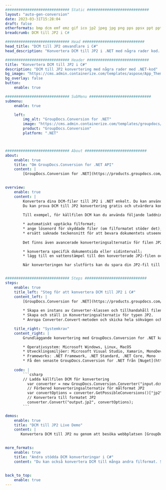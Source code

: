 ```yaml
---
############################# Static ############################
layout: "auto-gen-conversion"
date: 2023-03-31T15:28:04
draft: false
otherformats: bmp dcm emf emz gif ico jp2 jpeg jpg png pps ppsx ppt pptx psb psd svg svgz tga tif tiff webp wmf wmz
breadcrumb: DCM till JP2 i C#

############################# Head ############################
head_title: "DCM till JP2 omvandlare i C#"
head_description: "Konvertera DCM till JP2 i .NET med några rader kod. Använd GroupDocs Document Conversion API för att konvertera över 160 filformat."

############################# Header ############################
title: "Konvertera DCM till JP2 i C#"
description: "DCM till JP2 konvertering med några rader med .NET-kod"
bg_image: "https://cms.admin.containerize.com/templates/aspose/App_Themes/V3/images/bg/header1.png"
bg_overlay: false
button:
    enable: true

############################# SubMenu ############################
submenu:
    enable: true

    left:
        img_alt: "GroupDocs.Conversion for .NET"
        image: "https://cms.admin.containerize.com/templates/groupdocs/images/product-logos/90x90-noborder/groupdocs-conversion-net.png"
        product: "GroupDocs.Conversion"
        platform: ".NET"



############################# About ############################
about:
    enable: true
    title: "Om GroupDocs.Conversion for .NET API"
    content: |
        [GroupDocs.Conversion for .NET](https://products.groupdocs.com/conversion/net/) kan användas för att konvertera Microsoft Word, Excel, PowerPoint, PDF, Visio och andra format. GroupDocs.Conversion är ett fristående API som är lämpligt för back-end och interna system där hög prestanda krävs. Det beror inte på någon programvara som Microsoft eller Open Office.
    

overview:
    enable: true
    content: |
        Konvertera dina DCM-filer till JP2 i .NET enkelt. Du kan använda bara ett par C# kodrader i valfri plattform som du vill, som - Windows, Linux, macOS.
        Du kan prova DCM till JP2 konvertering gratis och utvärdera konverteringsresultatens kvalitet. Tillsammans med enkla filkonverteringsscenarier kan du prova mer avancerade alternativ för att ladda källfilen DCM och för att spara resultatet JP2. 
        
        Till exempel, för källfilen DCM kan du använda följande laddningsalternativ:

        * automatiskt upptäcka filformat;
        * ange lösenord för skyddade filer (om filformatet stöder det);
        * ersätt saknade teckensnitt för att bevara dokumentets utseende.
        
        Det finns även avancerade konverteringsalternativ för filen JP2:

        * konvertera specifik dokumentsida eller sidintervall;
        * lägg till en vattenstämpel till den konverterade JP2-filen och många fler.

        När konverteringen har slutförts kan du spara din JP2-fil till den lokala filsökvägen eller någon tredje parts lagring som FTP, Amazon S3, Google Drive, Dropbox etc. Observera - för att konvertera DCM till {{ TO}} det finns inget behov av någon ytterligare programvara installerad - som MS Office, Open Office, Adobe Acrobat Reader etc.


############################# Steps ############################
steps:
    enable: true
    title_left: "Steg för att konvertera DCM till JP2 i C#"
    content_left: |
        [GroupDocs.Conversion for .NET](https://products.groupdocs.com/conversion/net/) gör det enkelt för utvecklare att konvertera en DCM-fil till JP2 med några rader kod.
        
        * Skapa en instans av Converter-klassen och tillhandahåll filen DCM med den fullständiga sökvägen
        * Skapa och ställ in Konverteringsalternativ för typen JP2.
        * Anropa Converter.Convert-metoden och skicka hela sökvägen och formatet (JP2) som en parameter

    title_right: "Systemkrav"
    content_right: |
        Grundläggande konvertering med GroupDocs.Conversion for .NET kan göras med bara några enkla steg. Våra API:er stöds på alla större plattformar och operativsystem. Innan du kör koden nedan, se till att du har följande förutsättningar installerade på ditt system.

        * Operativsystem: Microsoft Windows, Linux, MacOS
        * Utvecklingsmiljöer: Microsoft Visual Studio, Xamarin, MonoDevelop
        * Frameworks: .NET Framework, .NET Standard, .NET Core, Mono
        * Få den senaste GroupDocs.Conversion for .NET från [Nuget](https://www.nuget.org/packages/groupdocs.conversion)
         
    code: |
        ```csharp    
        // Ladda källfilen DCM för konvertering
          var converter = new GroupDocs.Conversion.Converter("input.dcm");
          // Förbered konverteringsalternativ för målformat JP2
          var convertOptions = converter.GetPossibleConversions()["jp2"].ConvertOptions;
          // Konvertera till formatet JP2
          converter.Convert("output.jp2", convertOptions);
        ```

demos:
    enable: true
    title: "DCM till JP2 Live Demo"
    content: |
       Konvertera DCM till JP2 nu genom att besöka webbplatsen [GroupDocs.Conversion App](https://products.groupdocs.app/conversion/family). Onlinedemo har följande fördelar
          

more_formats:
    enable: true
    title: "Andra stödda DCM konverteringar i C#"
    content: "Du kan också konvertera DCM till många andra filformat. Se listan nedan."
       
       
back_to_top:
    enable: true
---
```

